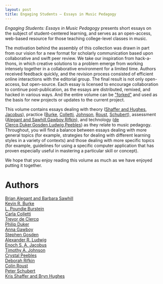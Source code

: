 ```yaml
---
layout: post
title: Engaging Students – Essays in Music Pedagogy
---
```

_Engaging Students: Essays in Music Pedagogy_ presents short essays on the subject of student-centered learning, and serves as an open-access, web-based resource for those teaching college-level classes in music.

The motivation behind the assembly of this collection was drawn in part from our vision for a new format for scholarly communication based upon collaborative and swift peer review. We take our inspiration from hack-a-thons, in which creative solutions to a problem emerge from working intensely together in a collaborative environment for a limited time. Authors received feedback quickly, and the revision process consisted of efficient online interactions with the editorial group. The final result is not only open-access, but open-source. Each essay is licensed to encourage collaboration to continue post-publication, as the essays are distributed, remixed, and hacked in various ways. And the entire volume can be ["forked"](http://www.hybridpedagogy.com/Journal/files/GitHub_for_Academics.html) and used as the basis for new projects or updates to the current project.

This volume contains essays dealing with theory ([Shaffer and Hughes](shafferintro.html), [Jacobus](jacobus.html)), practice ([Burke](burke.html), [Colletti](colletti.html), [Johnson](johnson.html), [Roust](roust.html), [Schubert](schubert.html)), assessment ([Alegant and Sawhill](alegantSawhill.html),[Gawboy](gawboy.html),[Rifkin](rifkin.html)), and technology ([de Clercq](declercq.html),[Duker](duker.html),[Gosden](gosden.html),[Ludwig](ludwig.html),[Peebles](peebles.html)) as they relate to music pedagogy. Throughout, you will find a balance between essays dealing with more general topics (for example, strategies for dealing with different learning styles in a variety of contexts) and those dealing with more specific topics (for example, guidelines for using a specific computer application that has proven especially useful in mastering a particular skill or concept).

We hope that you enjoy reading this volume as much as we have enjoyed putting it together.
 

# Authors #

[Brian Alegant and Barbara Sawhill](alegantSawhill.html)  
[Kevin R. Burke](burke.html)  
[L. Poundie Burstein](burstein.html)  
[Carla Colletti](colletti.html)  
[Trevor de Clercq](deClercq.html)  
[Philip Duker](duker.html)  
[Anna Gawboy](gawboy.html)  
[Stephen Gosden](gosden.html)  
[Alexander R. Ludwig](ludwig.html)   
[Enoch S. A. Jacobus](jacobus.html)   
[Timothy A. Johnson](johnson.html)  
[Crystal Peebles](peebles.html)  
[Deborah Rifkin](rifkin.html)  
[Colin Roust](roust.html)  
[Peter Schubert](schubert.html)  
[Kris Shaffer and Bryn Hughes](shafferintro.html)  
